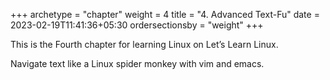+++
archetype = "chapter"
weight = 4
title = "4. Advanced Text-Fu"
date = 2023-02-19T11:41:36+05:30
ordersectionsby = "weight"
+++

This is the Fourth chapter for learning Linux on Let’s Learn Linux.

Navigate text like a Linux spider monkey with vim and emacs.

